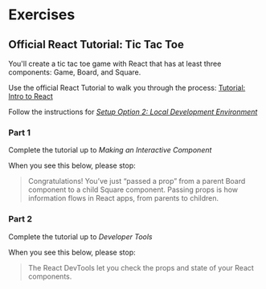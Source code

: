 # Exercises

## Official React Tutorial: Tic Tac Toe

You'll create a tic tac toe game with React that has at least three components: Game, Board, and Square.

Use the official React Tutorial to walk you through the process: [Tutorial: Intro to React](https://facebook.github.io/react/tutorial/tutorial.html)

Follow the instructions for [_Setup Option 2: Local Development Environment_](https://reactjs.org/tutorial/tutorial.html#setup-option-2-local-development-environment)

### Part 1

Complete the tutorial up to _Making an Interactive Component_

When you see this below, please stop:
> Congratulations! You’ve just “passed a prop” from a parent Board component to a child Square component. Passing props is how information flows in React apps, from parents to children.

### Part 2

Complete the tutorial up to _Developer Tools_

When you see this below, please stop:
> The React DevTools let you check the props and state of your React components.
<!--
### Part 3

Complete the tutorial up through _Completing the Game_

When you see this below, please stop:
> Congratulations! You now have a working tic-tac-toe game. And you’ve just learned the basics of React too. So you’re probably the real winner here.

### Part 4

Redo the version from the React Tutorial again, from scratch. Make the following changes:

* Create a new React app with `create-react-app`
* Create a `components` folder
* Make a .jsx file for each of the components you created with the tutorial
-->
